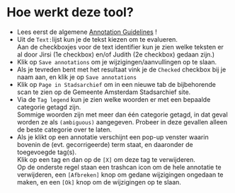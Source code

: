 # Hoe werkt deze tool?

- Lees eerst de algemene [Annotation Guidelines](https://github.com/knaw-huc/golden-agents-htr/blob/master/docs/annotation-guidelines.md) !
- Uit de `Text:`lijst kun je de tekst kiezen om te evalueren.  
  Aan de checkboxjes voor de text identifier kun je zien welke teksten er al door Jirsi (1e checkbox) en/of Judith (2e checkbox) gedaan zijn.)
- Klik op `Save annotations` om je wijzigingen/aanvullingen op te slaan. 
- Als je tevreden bent met het resultaat vink je de `Checked` checkbox bij je naam aan, en klik je op `Save annotations`
- Klik op `Page in Stadsarchief` om in een nieuwe tab de bijbehorende scan te zien op de Gemeente Amsterdam Stadsarchief site.
- Via de `Tag legend` kun je zien welke woorden er met een bepaalde categorie getagd zijn.  
  Sommige woorden zijn met meer dan één categorie getagd, in dat geval worden ze als `(ambiguous)` aangegeven. Probeer in deze gevallen alleen de beste categorie over te laten.   
- Als je klikt op een annotatie verschijnt een pop-up venster waarin bovenin de (evt. gecorrigeerde) term staat, en daaronder de toegevoegde tag(s).  
  Klik op een tag en dan op de `[X]` om deze tag te verwijderen.  
  Op de onderste regel staan een trashcan icon om de hele annotatie te verwijderen, een `[Afbreken]` knop om gedane wijzigingen ongedaan te maken, en een `[Ok]` knop om de wijzigingen op te slaan.
